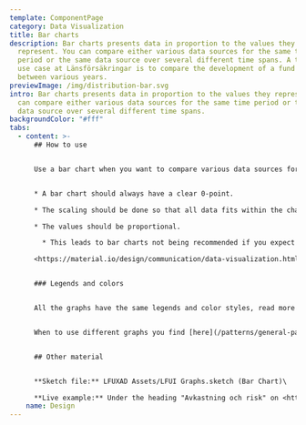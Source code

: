 ```yaml
---
template: ComponentPage
category: Data Visualization
title: Bar charts
description: Bar charts presents data in proportion to the values they
  represent. You can compare either various data sources for the same time
  period or the same data source over several different time spans. A typical
  use case at Länsförsäkringar is to compare the development of a fund or stock
  between various years.
previewImage: /img/distribution-bar.svg
intro: Bar charts presents data in proportion to the values they represent. You
  can compare either various data sources for the same time period or the same
  data source over several different time spans.
backgroundColor: "#fff"
tabs:
  - content: >-
      ## How to use


      Use a bar chart when you want to compare various data sources for the same time period or the same data source over several different time spans. When using a bar chart you need to consider the following in your scaling:


      * A bar chart should always have a clear 0-point.

      * The scaling should be done so that all data fits within the chart.

      * The values should be proportional.

        * This leads to bar charts not being recommended if you expect the difference between the various bars to be small, as it will be hard for the user to read the chart and gain any meaningful insights from it.

      <https://material.io/design/communication/data-visualization.html#selecting-charts>


      ### Legends and colors


      All the graphs have the same legends and color styles, read more [here](/patterns/general-patterns/graphs-and-when-to-use-them#the-different-parts).


      When to use different graphs you find [here](/patterns/general-patterns/graphs-and-when-to-use-them#type-of-graph).


      ## Other material


      **Sketch file:** LFUXAD Assets/LFUI Graphs.sketch (Bar Chart)\

      **Live example:** Under the heading "Avkastning och risk" on <https://www.lansforsakringar.se/stockholm/privat/bank/spara/fondkurser/fond/?shortcut=1&id=F00000WYMY>
    name: Design
---
```

